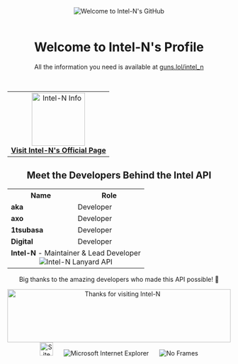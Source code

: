 <!-- "Hero" Header -->
<div align="center">
  <img src="https://raw.githubusercontent.com/BrunnerLivio/brunnerlivio/master/images/welcome.png" style="max-width: 100%;" alt="Welcome to Intel-N's GitHub" />
  <br />
  <br />
  <h1>Welcome to Intel-N's Profile</h1>
  <p>All the information you need is available at <a href="https://guns.lol/intel_n" target="_blank">guns.lol/intel_n</a></p>
  <br />
</div>

<!-- Social and Banner -->
<div align="center">
  <table width="100%" align="center">
    <tr>
      <td align="center">
        <a href="https://guns.lol/intel_n" target="_blank">
          <img alt="Intel-N Info" src="https://raw.githubusercontent.com/BrunnerLivio/brunnerlivio/master/images/globe.gif" height="120" />
          <br />
          <strong>Visit Intel-N's Official Page</strong>
        </a>
      </td>
    </tr>
  </table>
</div>

<!-- Developers Section -->
<div align="center">
  <h2>Meet the Developers Behind the Intel API</h2>
  <table>
    <tr>
      <th>Name</th>
      <th>Role</th>
    </tr>
    <tr>
      <td><strong>aka</strong></td>
      <td>Developer</td>
    </tr>
    <tr>
      <td><strong>axo</strong></td>
      <td>Developer</td>
    </tr>
    <tr>
      <td><strong>1tsubasa</strong></td>
      <td>Developer</td>
    </tr>
    <tr>
      <td><strong>Digital</strong></td>
      <td>Developer</td>
    </tr>
    <tr>
      <td colspan="2" align="center">
        <strong>Intel-N</strong> - Maintainer & Lead Developer
        <br />
        <img src="https://lanyard.cnrad.dev/api/1320757088628244594?theme=light" alt="Intel-N Lanyard API">
      </td>
    </tr>
  </table>
  <p>Big thanks to the amazing developers who made this API possible! 🚀</p>
</div>

<!-- Footer -->
<div align="center">
  <img height="120" alt="Thanks for visiting Intel-N" width="100%" src="https://raw.githubusercontent.com/BrunnerLivio/brunnerlivio/master/images/marquee.svg" />
  <br />
  <img src="https://raw.githubusercontent.com/BrunnerLivio/brunnerlivio/master/images/notepad.gif" alt="Site created with Notepad" height="30" />
  <span>&nbsp;&nbsp;&nbsp;&nbsp;</span>  
  <img src="https://raw.githubusercontent.com/BrunnerLivio/brunnerlivio/master/images/ie_logo.gif" alt="Microsoft Internet Explorer" />
  <span>&nbsp;&nbsp;&nbsp;&nbsp;</span>  
  <img src="https://raw.githubusercontent.com/BrunnerLivio/brunnerlivio/master/images/noframes.gif" alt="No Frames" />
</div>
